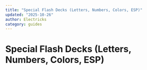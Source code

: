 ```yaml
---
title: "Special Flash Decks (Letters, Numbers, Colors, ESP)"
updated: "2025-10-26"
author: Electricks
category: guides
---
```


# Special Flash Decks (Letters, Numbers, Colors, ESP)

